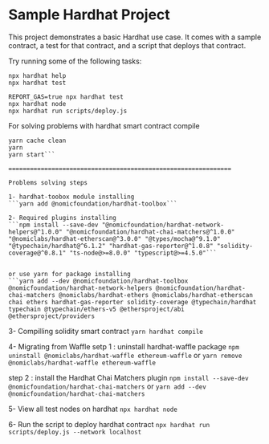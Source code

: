 # Sample Hardhat Project

This project demonstrates a basic Hardhat use case. It comes with a sample contract, a test for that contract, and a script that deploys that contract.

Try running some of the following tasks:

```shell
npx hardhat help
npx hardhat test

REPORT_GAS=true npx hardhat test
npx hardhat node
npx hardhat run scripts/deploy.js
```

For solving problems with  hardhat smart contract compile
```rm -rf node_modules
yarn cache clean
yarn
yarn start```

==============================================================

Problems solving steps

1- hardhat-toobox module installing
```yarn add @nomicfoundation/hardhat-toolbox```

2- Required plugins installing
```npm install --save-dev "@nomicfoundation/hardhat-network-helpers@^1.0.0" "@nomicfoundation/hardhat-chai-matchers@^1.0.0" "@nomiclabs/hardhat-etherscan@^3.0.0" "@types/mocha@^9.1.0" "@typechain/hardhat@^6.1.2" "hardhat-gas-reporter@^1.0.8" "solidity-coverage@^0.8.1" "ts-node@>=8.0.0" "typescript@>=4.5.0"```


or use yarn for package installing
```yarn add --dev @nomicfoundation/hardhat-toolbox @nomicfoundation/hardhat-network-helpers @nomicfoundation/hardhat-chai-matchers @nomiclabs/hardhat-ethers @nomiclabs/hardhat-etherscan chai ethers hardhat-gas-reporter solidity-coverage @typechain/hardhat typechain @typechain/ethers-v5 @ethersproject/abi @ethersproject/providers
```


3- Compilling solidity smart contract 
```yarn hardhat compile```



4- Migrating from Waffle
 setp 1 : uninstall hardhat-waffle package
 ```npm uninstall @nomiclabs/hardhat-waffle ethereum-waffle```
                or
```yarn remove @nomiclabs/hardhat-waffle ethereum-waffle```

step 2 :  install the Hardhat Chai Matchers plugin
```npm install --save-dev @nomicfoundation/hardhat-chai-matchers```
                    or
```yarn add --dev @nomicfoundation/hardhat-chai-matchers```


5- View all test nodes on hardhat 
```npx hardhat node```

6- Run the script to deploy hardhat contract
```npx hardhat run scripts/deploy.js --network localhost```
